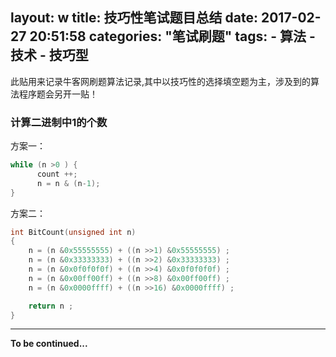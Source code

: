 layout: w
title: 技巧性笔试题目总结
date: 2017-02-27 20:51:58
categories: "笔试刷题"
tags:
	- 算法
	- 技术
	- 技巧型
---  
此贴用来记录牛客网刷题算法记录,其中以技巧性的选择填空题为主，涉及到的算法程序题会另开一贴！

<!--more-->
### 计算二进制中1的个数  
方案一：   
``` c++
while (n >0 ) {
      count ++;
      n = n & (n-1);
}
```   


方案二：  
``` c++
int BitCount(unsigned int n)
{
    n = (n &0x55555555) + ((n >>1) &0x55555555) ;
    n = (n &0x33333333) + ((n >>2) &0x33333333) ;
    n = (n &0x0f0f0f0f) + ((n >>4) &0x0f0f0f0f) ;
    n = (n &0x00ff00ff) + ((n >>8) &0x00ff00ff) ;
    n = (n &0x0000ffff) + ((n >>16) &0x0000ffff) ;

    return n ;
} 
```   


---  
**To be continued...**
